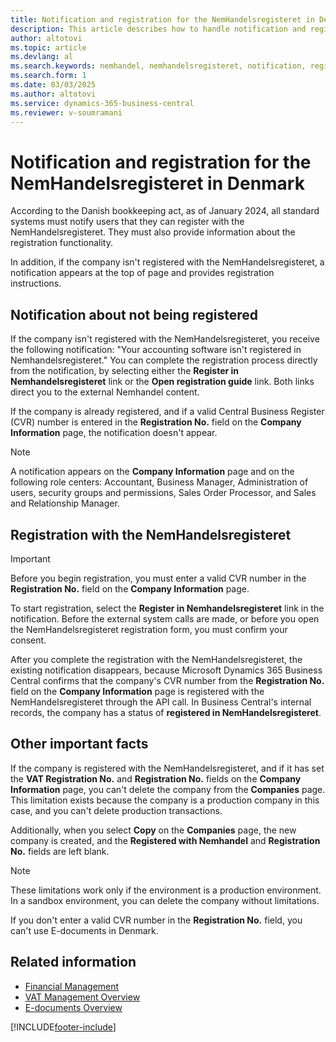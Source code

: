 ```yaml
---
title: Notification and registration for the NemHandelsregisteret in Denmark 
description: This article describes how to handle notification and registration with the NemHandelsregisteret in Denmark. 
author: altotovi
ms.topic: article
ms.devlang: al
ms.search.keywords: nemhandel, nemhandelsregisteret, notification, registration, denmark
ms.search.form: 1
ms.date: 03/03/2025
ms.author: altotovi
ms.service: dynamics-365-business-central
ms.reviewer: v-soumramani
---
```


# Notification and registration for the NemHandelsregisteret in Denmark

According to the Danish bookkeeping act, as of January 2024, all standard systems must notify users that they can register with the NemHandelsregisteret. They must also provide information about the registration functionality.

In addition, if the company isn't registered with the NemHandelsregisteret, a notification appears at the top of page and provides registration instructions.

## Notification about not being registered

If the company isn't registered with the NemHandelsregisteret, you receive the following notification: "Your accounting software isn't registered in Nemhandelsregisteret." You can complete the registration process directly from the notification, by selecting either the **Register in Nemhandelsregisteret** link or the **Open registration guide** link. Both links direct you to the external Nemhandel content.

If the company is already registered, and if a valid Central Business Register (CVR) number is entered in the **Registration No.** field on the **Company Information** page, the notification doesn't appear.

> [!NOTE]
> A notification appears on the **Company Information** page and on the following role centers: Accountant, Business Manager, Administration of users, security groups and permissions, Sales Order Processor, and Sales and Relationship Manager.

## Registration with the NemHandelsregisteret

> [!IMPORTANT]
> Before you begin registration, you must enter a valid CVR number in the **Registration No.** field on the **Company Information** page.

To start registration, select the **Register in Nemhandelsregisteret** link in the notification. Before the external system calls are made, or before you open the NemHandelsregisteret registration form, you must confirm your consent.

After you complete the registration with the NemHandelsregisteret, the existing notification disappears, because Microsoft Dynamics 365 Business Central confirms that the company's CVR number from the **Registration No.** field on the **Company Information** page is registered with the NemHandelsregisteret through the API call. In Business Central's internal records, the company has a status of **registered in NemHandelsregisteret**.

## Other important facts

If the company is registered with the NemHandelsregisteret, and if it has set the **VAT Registration No.** and **Registration No.** fields on the **Company Information** page, you can't delete the company from the **Companies** page. This limitation exists because the company is a production company in this case, and you can't delete production transactions.

Additionally, when you select **Copy** on the **Companies** page, the new company is created, and the **Registered with Nemhandel** and **Registration No.** fields are left blank.

> [!NOTE]
> These limitations work only if the environment is a production environment. In a sandbox environment, you can delete the company without limitations.
>
> If you don't enter a valid CVR number in the **Registration No.** field, you can't use E-documents in Denmark.

## Related information

- [Financial Management](../../finance.md)  
- [VAT Management Overview](../../finance-manage-vat.md)  
- [E-documents Overview](../../finance-edocuments-overview.md)

[!INCLUDE[footer-include](../../includes/footer-banner.md)]
